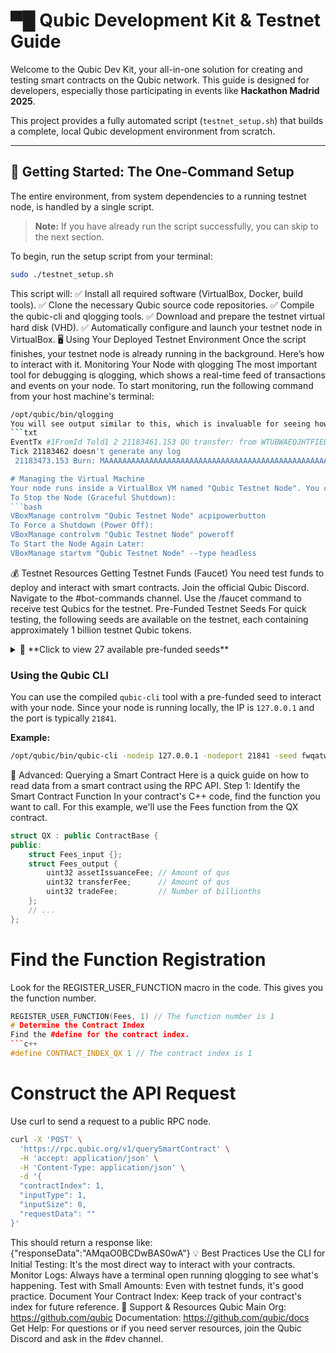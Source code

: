 # ▀█ Qubic Development Kit & Testnet Guide

Welcome to the Qubic Dev Kit, your all-in-one solution for creating and testing smart contracts on the Qubic network. This guide is designed for developers, especially those participating in events like **Hackathon Madrid 2025**.

This project provides a fully automated script (`testnet_setup.sh`) that builds a complete, local Qubic development environment from scratch.

---

## 🚀 Getting Started: The One-Command Setup

The entire environment, from system dependencies to a running testnet node, is handled by a single script.

> **Note:** If you have already run the script successfully, you can skip to the next section.

To begin, run the setup script from your terminal:

```bash
sudo ./testnet_setup.sh
```
This script will:
✅ Install all required software (VirtualBox, Docker, build tools).
✅ Clone the necessary Qubic source code repositories.
✅ Compile the qubic-cli and qlogging tools.
✅ Download and prepare the testnet virtual hard disk (VHD).
✅ Automatically configure and launch your testnet node in VirtualBox.
🖥️ Using Your Deployed Testnet Environment
Once the script finishes, your testnet node is already running in the background. Here’s how to interact with it.
Monitoring Your Node with qlogging
The most important tool for debugging is qlogging, which shows a real-time feed of transactions and events on your node.
To start monitoring, run the following command from your host machine's terminal:
```bash
/opt/qubic/bin/qlogging
You will see output similar to this, which is invaluable for seeing how your smart contracts are behaving:
```txt
EventTx #1FromId Told1 2 21183461.153 QU transfer: from WTUBWAEQJHTFIEDXCJHVRXAXYBFCHAPQUPOQMGTJVGXYEBVRYTOVFHLFBCMB to MAAAAAAAAAAAAAAAAAAAAAAAAAAAAAAAAAAAAAAAAAAAAAAAAAAAAAAAWWD 10000QU.
Tick 21183462 doesn't generate any log
 21183473.153 Burn: MAAAAAAAAAAAAAAAAAAAAAAAAAAAAAAAAAAAAAAAAAAAAAAAAAAAAAAAWLWD burned 100000 QU

# Managing the Virtual Machine
Your node runs inside a VirtualBox VM named "Qubic Testnet Node". You can manage it from the command line:
To Stop the Node (Graceful Shutdown):
```bash
VBoxManage controlvm "Qubic Testnet Node" acpipowerbutton
To Force a Shutdown (Power Off):
VBoxManage controlvm "Qubic Testnet Node" poweroff
To Start the Node Again Later:
VBoxManage startvm "Qubic Testnet Node" --type headless
```
💰 Testnet Resources
Getting Testnet Funds (Faucet)
You need test funds to deploy and interact with smart contracts.
Join the official Qubic Discord.
Navigate to the #bot-commands channel.
Use the /faucet command to receive test Qubics for the testnet.
Pre-Funded Testnet Seeds
For quick testing, the following seeds are available on the testnet, each containing approximately 1 billion testnet Qubic tokens.
<details>
<summary>🔑 **Click to view 27 available pre-funded seeds**</summary>
Generated code
fwqatwliqyszxivzgtyyfllymopjimkyoreolgyflsnfpcytkhagqii
xpsxzzfqvaohzzwlbofvqkqeemzhnrscpeeokoumekfodtgzmwghtqm
ukzbkszgzpipmxrrqcxcppumxoxzerrvbjgthinzodrlyblkedutmsy
wgfqazfmgucrluchpuivdkguaijrowcnuclfsjrthfezqapnjelkgll
kewgvatawujuzikurbhwkrisjiubfxgfqkrvcqvfvgfgajphbvhlaos
nkhvicelolicthrcupurhzyftctcextifzkoyvcwgxnjsjdsfrtbrbl
otyqpudtgogpornpqbjfzkohralgffaajabxzhneoormvnstheuoyay
ttcrkhjulvxroglycvlpgesnxpwgjgvafpezwdezworzwcfobevoacx
mvssxxbnmincnnjhtrlbdffulimsbmzluzrtbjqcbvaqkeesjzevllk
jjhikmkgwhyflqdszdxpcjrilnoxerfeyttbbjahapatglpqgctnkue
nztizdwotovhuzchctpfdgylzmsdfxlvdcpikhmptqjbwwgbxavhtwo
lxbjeczdoqyjtzhizbeapkbpvfdbgxxbdbhyfvzhbkysmgdxuzspmwu
zwoggmzfbdhuxrikdhqrmcxaqmpmdblgsdjzlesfnyogxquwzutracm
inkzmjoxytbhmvuuailtfarjgooearejunwlzsnvczcamsvjlrobsof
htvhtfjxzqandmcshkfifmrsrikrcpsxmnemcjthtmyvsqqcvwckwfk
hmsmhamftvncxcdvxytqgdihxfncarwzatpjuoecjqhceoepysozwlp
wrnohgpgfuudvhtwnuyleimplivlxcaswuwqezusyjddgkdigtueswb
fisfusaykkovsskpgvsaclcjjyfstrstgpebxvsqeikhneqaxvqcwsf
jftgpcowwnmommeplhbvgotjxrtkmiddcjmitbxoekwunmlpmdakjzq
svaluwylhjejvyjvgmqsqjcufulhusbkkujwrwfgdphdmesqjirsoep
lzinqhyvomjzqoyluifguhytcgpftdxndswbcqriecatcmfidbnmvka
mqamjotnshocvekufdqylgtdcembtddlfockjyaotfdvzqpvkylsjjk
asueorfnexvnthcuicsqqppekcdrwizxqlnkzdkazsymrotjtmdnofe
ahfulnoaeuoiurixbjygqxiaklmiwhysazqylyhhitjsgezhqwnpgql
omyxajeenkikjvihmysvkbftzqrtsjfstlmycfwqjyaihtldnetvkrw
zrfpagcpqfkwjimnrehibkctvwsyzocuikgpedchcyaotcamzaxpivq
kexrupgtmbmwwzlcpqccemtgvolpzqezybmgaedaganynsnjijfyvcn```
</details>

### Using the Qubic CLI
You can use the compiled `qubic-cli` tool with a pre-funded seed to interact with your node. Since your node is running locally, the IP is `127.0.0.1` and the port is typically `21841`.

**Example:**
```bash
/opt/qubic/bin/qubic-cli -nodeip 127.0.0.1 -nodeport 21841 -seed fwqatwliqyszxivzgtyyfllymopjimkyoreolgyflsnfpcytkhagqii -somecommand
```
🔬 Advanced: Querying a Smart Contract
Here is a quick guide on how to read data from a smart contract using the RPC API.
Step 1: Identify the Smart Contract Function
In your contract's C++ code, find the function you want to call. For this example, we'll use the Fees function from the QX contract.
```c++
struct QX : public ContractBase {
public:
    struct Fees_input {};
    struct Fees_output {
        uint32 assetIssuanceFee; // Amount of qus
        uint32 transferFee;      // Amount of qus
        uint32 tradeFee;         // Number of billionths
    };
    // ...
};
```
# Find the Function Registration
Look for the REGISTER_USER_FUNCTION macro in the code. This gives you the function number.
```c++
REGISTER_USER_FUNCTION(Fees, 1) // The function number is 1
# Determine the Contract Index
Find the #define for the contract index.
```c++
#define CONTRACT_INDEX_QX 1 // The contract index is 1
```
# Construct the API Request
Use curl to send a request to a public RPC node.
```bash
curl -X 'POST' \
  'https://rpc.qubic.org/v1/querySmartContract' \
  -H 'accept: application/json' \
  -H 'Content-Type: application/json' \
  -d '{
  "contractIndex": 1,
  "inputType": 1,
  "inputSize": 0,
  "requestData": ""
}'
```
This should return a response like: {"responseData":"AMqaO0BCDwBAS0wA"}
💡 Best Practices
Use the CLI for Initial Testing: It's the most direct way to interact with your contracts.
Monitor Logs: Always have a terminal open running qlogging to see what's happening.
Test with Small Amounts: Even with testnet funds, it's good practice.
Document Your Contract Index: Keep track of your contract's index for future reference.
💬 Support & Resources
Qubic Main Org: https://github.com/qubic
Documentation: https://github.com/qubic/docs
Get Help: For questions or if you need server resources, join the Qubic Discord and ask in the #dev channel.
